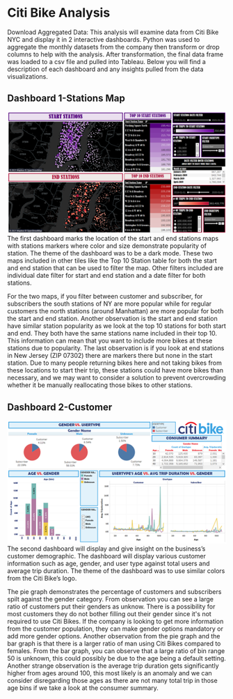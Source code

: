 # Citi Bike Analysis
Download Aggregated Data: 
This analysis will examine data from Citi Bike NYC and display it in 2 interactive dashboards. Python was used to aggregate the monthly datasets from the company then transform or drop columns to help with the analysis. After transformation, the final data frame was loaded to a csv file and pulled into Tableau. Below you will find a description of each dashboard and any insights pulled from the data visualizations.

## Dashboard 1-Stations Map
![Dashboard Station Map](Images/Dashboard1.PNG)
The first dashboard marks the location of the start and end stations maps with stations markers where color and size demonstrate popularity of station. The theme of the dashboard was to be a dark mode. These two maps included in other tiles like the Top 10 Station table for both the start and end station that can be used to filter the map. Other filters included are individual date filter for start and end station and a date filter for both stations. 


For the two maps, if you filter between customer and subscriber, for subscribers the south stations of NY are more popular while for regular customers the north stations (around Manhattan) are more popular for both the start and end station. Another observation is the start and end station have similar station popularity as we look at the top 10 stations for both start and end. They both have the same stations name included in their top 10. This information can mean that you want to include more bikes at these stations due to popularity. The last observation is if you look at end stations in New Jersey (ZIP 07302) there are markers there but none in the start station. Due to many people returning bikes here and not taking bikes from these locations to start their trip, these stations could have more bikes than necessary, and we may want to consider a solution to prevent overcrowding whether it be manually reallocating those bikes to other stations.

## Dashboard 2-Customer
![Dashboard Customer](Images/Dashboard2.PNG)
The second dashboard will display and give insight on the business’s customer demographic. The dashboard will display various customer information such as age, gender, and user type against total users and average trip duration. The theme of the dashboard was to use similar colors from the Citi Bike’s logo. 


The pie graph demonstrates the percentage of customers and subscribers spilt against the gender category. From observation you can see a large ratio of customers put their genders as unknow. There is a possibility for most customers they do not bother filling out their gender since it's not required to use Citi Bikes. If the company is looking to get more information from the customer population, they can make gender options mandatory or add more gender options. Another observation from the pie graph and the bar graph is that there is a larger ratio of man using Citi Bikes compared to females. From the bar graph, you can observe that a large ratio of bin range 50 is unknown, this could possibly be due to the age being a default setting. Another strange observation is the average trip duration gets significantly higher from ages around 100, this most likely is an anomaly and we can consider disregarding those ages as there are not many total trip in those age bins if we take a look at the consumer summary.
